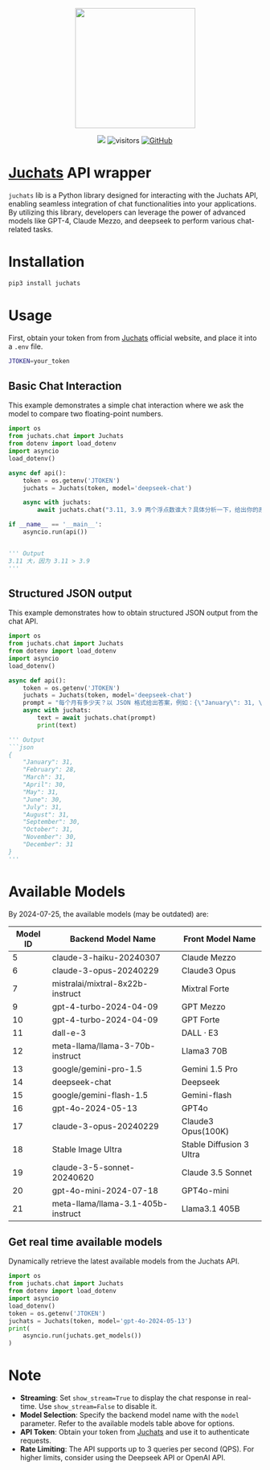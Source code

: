 <div align="center">
<figure style="text-align: center; radius:10pt">
    <img src="https://s3.bmp.ovh/imgs/2024/07/29/b6995f3a712d6586.png" width=239pt radius=10pt>
</figure>

<a href='https://follow-your-click.github.io/'><img src='https://img.shields.io/badge/Project-Page-Green'></a> ![visitors](https://visitor-badge.laobi.icu/badge?page_id=ultrasev.juchats&left_color=green&right_color=red) [![GitHub](https://img.shields.io/github/stars/ultrasev/juchats?style=social)](https://github.com/ultrasev/juchats)

</div>

# [Juchats](https://dlj.one/RNFYxz9) API wrapper

`juchats` lib is a Python library designed for interacting with the Juchats API, enabling seamless integration of chat functionalities into your applications. By utilizing this library, developers can leverage the power of advanced models like GPT-4, Claude Mezzo, and deepseek to perform various chat-related tasks.

# Installation

```bash
pip3 install juchats
```

# Usage

First, obtain your token from from [Juchats](https://dlj.one/RNFYxz9) official website, and place it into a `.env` file.

```bash
JTOKEN=your_token
```

## Basic Chat Interaction

This example demonstrates a simple chat interaction where we ask the model to compare two floating-point numbers.

```python
import os
from juchats.chat import Juchats
from dotenv import load_dotenv
import asyncio
load_dotenv()

async def api():
    token = os.getenv('JTOKEN')
    juchats = Juchats(token, model='deepseek-chat')

    async with juchats:
        await juchats.chat("3.11, 3.9 两个浮点数谁大？具体分析一下，给出你的原因", show_stream=True)

if __name__ == '__main__':
    asyncio.run(api())


''' Output
3.11 大，因为 3.11 > 3.9
'''
```

## Structured JSON output

This example demonstrates how to obtain structured JSON output from the chat API.

````python
import os
from juchats.chat import Juchats
from dotenv import load_dotenv
import asyncio
load_dotenv()

async def api():
    token = os.getenv('JTOKEN')
    juchats = Juchats(token, model='deepseek-chat')
    prompt = "每个月有多少天？以 JSON 格式给出答案，例如：{\"January\": 31, \"February\": 28, ...}"
    async with juchats:
        text = await juchats.chat(prompt)
        print(text)

''' Output
```json
{
    "January": 31,
    "February": 28,
    "March": 31,
    "April": 30,
    "May": 31,
    "June": 30,
    "July": 31,
    "August": 31,
    "September": 30,
    "October": 31,
    "November": 30,
    "December": 31
}
'''
````

# Available Models

By 2024-07-25, the available models (may be outdated) are:

| Model ID | Backend Model Name                 | Front Model Name         |
| -------- | ---------------------------------- | ------------------------ |
| 5        | claude-3-haiku-20240307            | Claude Mezzo             |
| 6        | claude-3-opus-20240229             | Claude3 Opus             |
| 7        | mistralai/mixtral-8x22b-instruct   | Mixtral Forte            |
| 9        | gpt-4-turbo-2024-04-09             | GPT Mezzo                |
| 10       | gpt-4-turbo-2024-04-09             | GPT Forte                |
| 11       | dall-e-3                           | DALL · E3                |
| 12       | meta-llama/llama-3-70b-instruct    | Llama3 70B               |
| 13       | google/gemini-pro-1.5              | Gemini 1.5 Pro           |
| 14       | deepseek-chat                      | Deepseek                 |
| 15       | google/gemini-flash-1.5            | Gemini-flash             |
| 16       | gpt-4o-2024-05-13                  | GPT4o                    |
| 17       | claude-3-opus-20240229             | Claude3 Opus(100K)       |
| 18       | Stable Image Ultra                 | Stable Diffusion 3 Ultra |
| 19       | claude-3-5-sonnet-20240620         | Claude 3.5 Sonnet        |
| 20       | gpt-4o-mini-2024-07-18             | GPT4o-mini               |
| 21       | meta-llama/llama-3.1-405b-instruct | Llama3.1 405B            |

## Get real time available models

Dynamically retrieve the latest available models from the Juchats API.

```python
import os
from juchats.chat import Juchats
from dotenv import load_dotenv
import asyncio
load_dotenv()
token = os.getenv('JTOKEN')
juchats = Juchats(token, model='gpt-4o-2024-05-13')
print(
    asyncio.run(juchats.get_models())
)
```

# Note

- **Streaming**: Set `show_stream=True` to display the chat response in real-time. Use `show_stream=False` to disable it.
- **Model Selection**: Specify the backend model name with the `model` parameter. Refer to the available models table above for options.
- **API Token**: Obtain your token from [Juchats](https://dlj.one/RNFYxz9) and use it to authenticate requests.
- **Rate Limiting**: The API supports up to 3 queries per second (QPS). For higher limits, consider using the Deepseek API or OpenAI API.

